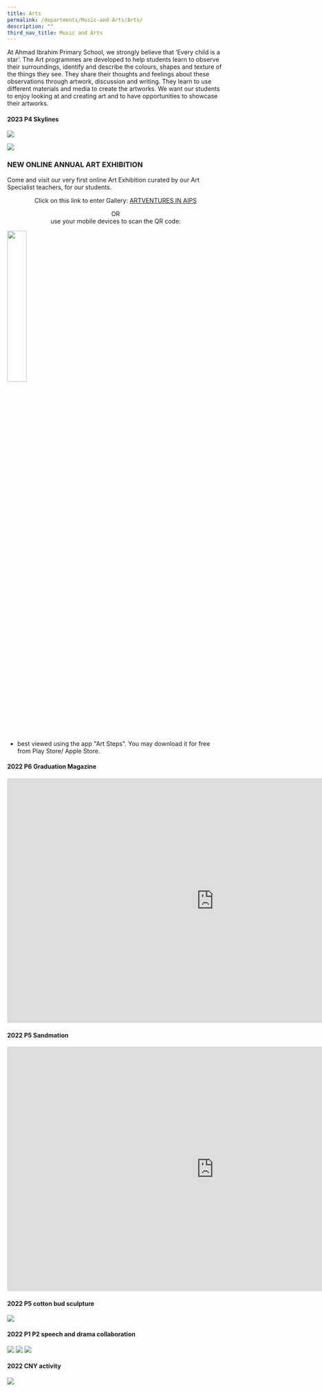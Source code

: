 ```yaml
---
title: Arts
permalink: /departments/Music-and-Arts/Arts/
description: ""
third_nav_title: Music and Arts
---
```

At Ahmad Ibrahim Primary School, we strongly believe that ‘Every child is a star’. The Art programmes are developed to help students learn to observe their surroundings, identify and describe the colours, shapes and texture of the things they see. They share their thoughts and feelings about these observations through artwork, discussion and writing. They learn to use different materials and media to create the artworks. We want our students to enjoy looking at and creating art and to have opportunities to showcase their artworks.

#### 2023 P4 Skylines

![](/images/2023%20p4%20skyline%202.jpg)

![](/images/2023%20p4%20skyline.jpg)




### NEW ONLINE ANNUAL ART EXHIBITION
	
Come and visit our very first online Art Exhibition curated by our Art Specialist teachers, for our students.&nbsp;

<p style="text-align:center;">Click on this link to enter Gallery: <a href="https://www.artsteps.com/embed/61888ce1ac85446ad7358165/560/315">ARTVENTURES IN AIPS</a></p>

<p style="text-align:center;">OR<br>use your mobile devices to scan the QR code:</p>
	
<img src="/images/QR%20CODE.png" style="width:30%" alt="">

* best viewed using the app "Art Steps". You may download it for free from Play Store/ Apple Store.
	
#### 2022 P6 Graduation Magazine

<iframe src="https://docs.google.com/presentation/d/e/2PACX-1vQYQI6IJzsOe5ZbJWJB4itSkWjHt4O3sSEKDfsZ1ysDuiU8o0ljoGPapUU7GanjmUoTdoS6R42qPBi_/embed?start=false&amp;loop=false&amp;delayms=3000" frameborder="0" width="960" height="569" allowfullscreen="true"></iframe>

#### 2022 P5 Sandmation

<iframe allowfullscreen="true" height="569" width="960" frameborder="0" src="https://docs.google.com/presentation/d/e/2PACX-1vTzm-0bs9AInJuw6JgFSwceiuV1RBIclgDmYqUwxNcO5hcUCos8CU3pYwXCh90YocKcqryyayoqR9FR/embed?start=false&amp;loop=false&amp;delayms=3000"></iframe>

#### 2022 P5 cotton bud sculpture

![](/images/p5%20cotton%20bud%20sculpture.jpg)

#### 2022 P1 P2 speech and drama collaboration

![](/images/mask%201.jpeg)
![](/images/mask%202.jpeg)
![](/images/mask%203.jpeg)

#### 2022 CNY activity

![](/images/2022%20cny%20activity.jpg)